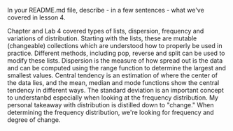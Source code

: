 In your README.md file, describe - in a few sentences - what we've covered in lesson 4.

Chapter and Lab 4 covered types of lists, dispersion, frequency and variations of distribution. Starting with the 
lists, these are mutable (changeable) collections which are understood how to properly be used in practice. Different methods, including 
pop, reverse and split can be used to modify these lists. Dispersion is the measure of how spread out is the data and can be computed using
the range function to determine the largest and smallest values. Central tendency is an estimation of where the center of the data lies, and 
the mean, median and mode functions show the central tendency in different ways. The standard deviation is an important concept to understanbd
especially when looking at the frequency distribution. My personal takeaway with distribution is distilled down to "change." When determining
the frequency distribution, we're looking for frequency and degree of change. 
